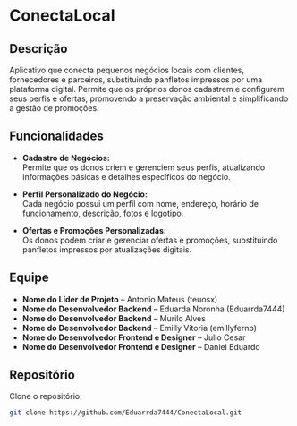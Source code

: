 # ConectaLocal

## Descrição

Aplicativo que conecta pequenos negócios locais com clientes, fornecedores e parceiros, substituindo panfletos impressos por uma plataforma digital. Permite que os próprios donos cadastrem e configurem seus perfis e ofertas, promovendo a preservação ambiental e simplificando a gestão de promoções.

## Funcionalidades

- **Cadastro de Negócios:**  
  Permite que os donos criem e gerenciem seus perfis, atualizando informações básicas e detalhes específicos do negócio.

- **Perfil Personalizado do Negócio:**  
  Cada negócio possui um perfil com nome, endereço, horário de funcionamento, descrição, fotos e logotipo.

- **Ofertas e Promoções Personalizadas:**  
  Os donos podem criar e gerenciar ofertas e promoções, substituindo panfletos impressos por atualizações digitais.

## Equipe

- **Nome do Líder de Projeto** – Antonio Mateus (teuosx)
- **Nome do Desenvolvedor Backend** – Eduarda Noronha (Eduarrda7444)
- **Nome do Desenvolvedor Backend** – Murilo Alves
- **Nome do Desenvolvedor Backend** – Emilly Vitoria (emillyfernb)
- **Nome do Desenvolvedor Frontend e Designer** – Julio Cesar
- **Nome do Desenvolvedor Frontend e Designer** – Daniel Eduardo

## Repositório

Clone o repositório:
```bash
git clone https://github.com/Eduarrda7444/ConectaLocal.git

